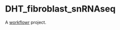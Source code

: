 # DHT_fibroblast_snRNAseq

A [workflowr][] project.

[workflowr]: https://github.com/workflowr/workflowr
